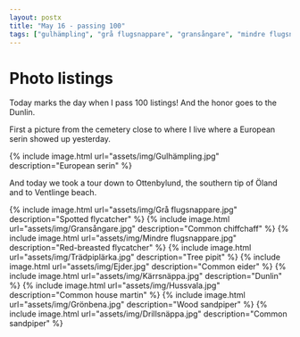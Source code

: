 ```yaml
---
layout: postx
title: "May 16 - passing 100"
tags: ["gulhämpling", "grå flugsnappare", "gransångare", "mindre flugsnappare", "trädpiplärka", "ejder", "kärrsnäppa", "hussvala", "grönbena", "drillsnäppa"]
---
```

# Photo listings
Today marks the day when I pass 100 listings! And the honor goes to the Dunlin.

First a picture from the cemetery close to where I live where a European serin
showed up yesterday.

{% include image.html url="assets/img/Gulhämpling.jpg" description="European serin" %}

And today we took a tour down to Ottenbylund, the southern tip of Öland and to
Ventlinge beach.

{% include image.html url="assets/img/Grå flugsnappare.jpg" description="Spotted flycatcher" %}
{% include image.html url="assets/img/Gransångare.jpg" description="Common chiffchaff" %}
{% include image.html url="assets/img/Mindre flugsnappare.jpg" description="Red-breasted flycatcher" %}
{% include image.html url="assets/img/Trädpiplärka.jpg" description="Tree pipit" %}
{% include image.html url="assets/img/Ejder.jpg" description="Common eider" %}
{% include image.html url="assets/img/Kärrsnäppa.jpg" description="Dunlin" %}
{% include image.html url="assets/img/Hussvala.jpg" description="Common house martin" %}
{% include image.html url="assets/img/Grönbena.jpg" description="Wood sandpiper" %}
{% include image.html url="assets/img/Drillsnäppa.jpg" description="Common sandpiper" %}
